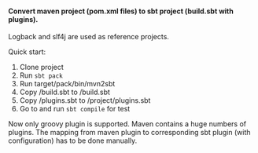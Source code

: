 #### Convert maven project (pom.xml files) to sbt project (build.sbt with plugins).


Logback and slf4j are used as reference projects.

Quick start:

1. Clone project
1. Run  `sbt pack`
1. Run target/pack/bin/mvn2sbt <mavenProject> <outputDir>
1. Copy <outputDir>/build.sbt to <mavenProject>/build.sbt
1. Copy <outputDir>/plugins.sbt to <mavenProject>/project/plugins.sbt
1. Go to <mavenProject> and run `sbt compile` for test

Now only groovy plugin is supported. Maven contains a huge numbers of plugins. 
The mapping from maven plugin to corresponding sbt plugin (with configuration) has to be done manually.
